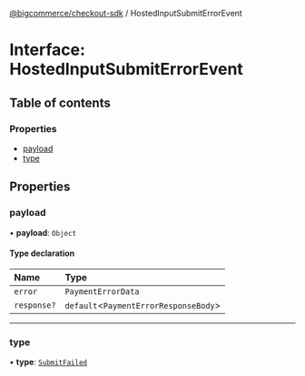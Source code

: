 [@bigcommerce/checkout-sdk](../README.md) / HostedInputSubmitErrorEvent

# Interface: HostedInputSubmitErrorEvent

## Table of contents

### Properties

- [payload](HostedInputSubmitErrorEvent.md#payload)
- [type](HostedInputSubmitErrorEvent.md#type)

## Properties

### payload

• **payload**: `Object`

#### Type declaration

| Name | Type |
| :------ | :------ |
| `error` | `PaymentErrorData` |
| `response?` | `default`<`PaymentErrorResponseBody`\> |

___

### type

• **type**: [`SubmitFailed`](../enums/HostedInputEventType.md#submitfailed)
